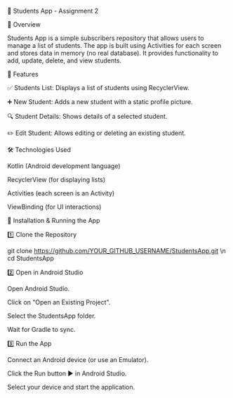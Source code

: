 📘 Students App - Assignment 2

📌 Overview

Students App is a simple subscribers repository that allows users to manage a list of students. The app is built using Activities for each screen and stores data in memory (no real database). It provides functionality to add, update, delete, and view students.

🎯 Features

✅ Students List: Displays a list of students using RecyclerView.

➕ New Student: Adds a new student with a static profile picture.

🔍 Student Details: Shows details of a selected student.

✏️ Edit Student: Allows editing or deleting an existing student.

🛠 Technologies Used

Kotlin (Android development language)

RecyclerView (for displaying lists)

Activities (each screen is an Activity)

ViewBinding (for UI interactions)

🚀 Installation & Running the App

1️⃣ Clone the Repository

git clone https://github.com/YOUR_GITHUB_USERNAME/StudentsApp.git \n
cd StudentsApp

2️⃣ Open in Android Studio

Open Android Studio.

Click on "Open an Existing Project".

Select the StudentsApp folder.

Wait for Gradle to sync.

3️⃣ Run the App

Connect an Android device (or use an Emulator).

Click the Run button ▶️ in Android Studio.

Select your device and start the application.
